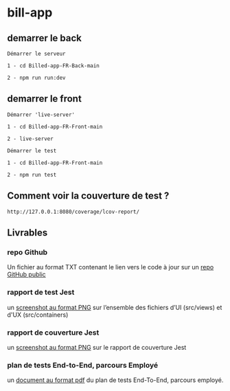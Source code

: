 # bill-app

## demarrer le back

```text
Démarrer le serveur

1 - cd Billed-app-FR-Back-main

2 - npm run run:dev

```

## demarrer le front

```text
Démarrer 'live-server'

1 - cd Billed-app-FR-Front-main

2 - live-server
```

```text
Démarrer le test 

1 - cd Billed-app-FR-Front-main

2 - npm run test
```

## Comment voir la couverture de test ?

`http://127.0.0.1:8080/coverage/lcov-report/`

## Livrables

### repo Github

Un fichier au format TXT contenant le lien vers le code à jour sur
un [repo GitHub public](https://github.com/ratarby/bill-app.git)

### rapport de test Jest

un [screenshot au format PNG](./docs/rapport_de_test_Jest.png) sur l’ensemble des fichiers d’UI (src/views) et d'UX (src/containers)

### rapport de couverture Jest

un [screenshot au format PNG](./docs/rapport_de_couverture_Jest.png) sur le rapport de couverture Jest

### plan de tests End-to-End, parcours Employé

un [document au format pdf](./docs/plan_de_test_E2E_parcours_Employe.pdf) du plan de tests End-To-End, parcours employé.

